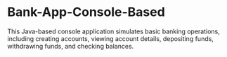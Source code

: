 # Bank-App-Console-Based
This Java-based console application simulates basic banking operations, including creating accounts, viewing account details, depositing funds, withdrawing funds, and checking balances.

